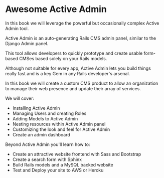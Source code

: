 # Awesome Active Admin

In this book we will leverage the powerful but occasionally complex Active Admin tool.

Active Admin is an auto-generating Rails CMS admin panel, similar to the Django Admin panel.

This tool allows developers to quickly prototype and create usable form-based CMSes based solely on your Rails models.

Although not suitable for every app, Active Admin lets you build things really fast and is a key Gem in any Rails developer's arsenal.

In this book we will create a custom CMS product to allow an organization to manage their web presence and update their array of services.

We will cover:

* Installing Active Admin
* Managing Users and creating Roles
* Adding Models to Active Admin
* Nesting resources within Active Admin panel
* Customizing the look and feel for Active Admin
* Create an admin dashboard

Beyond Active Admin you'll learn how to:

* Create an attractive website frontend with Sass and Bootstrap
* Create a search form with Sphinx
* Build Rails models and a MySQL backed website
* Test and Deploy your site to AWS or Heroku